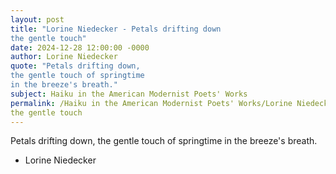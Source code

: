 ```yaml
---
layout: post
title: "Lorine Niedecker - Petals drifting down
the gentle touch"
date: 2024-12-28 12:00:00 -0000
author: Lorine Niedecker
quote: "Petals drifting down,
the gentle touch of springtime
in the breeze's breath."
subject: Haiku in the American Modernist Poets' Works
permalink: /Haiku in the American Modernist Poets' Works/Lorine Niedecker/Lorine Niedecker - Petals drifting down
the gentle touch
---
```


Petals drifting down,
the gentle touch of springtime
in the breeze's breath.

- Lorine Niedecker
